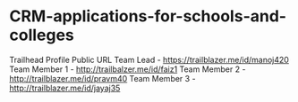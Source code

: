 # CRM-applications-for-schools-and-colleges
Trailhead Profile Public URL
Team Lead - https://trailblazer.me/id/manoj420
Team Member 1 - http://trailbalzer.me/id/faiz1
Team Member 2 - http://trailblazer.me/id/pravm40
Team Member 3 - http://trailblazer.me/id/jayaj35

